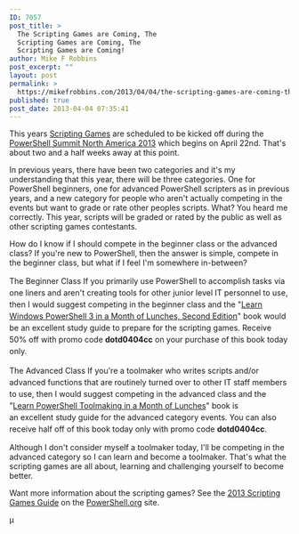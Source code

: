 ```yaml
---
ID: 7057
post_title: >
  The Scripting Games are Coming, The
  Scripting Games are Coming, The
  Scripting Games are Coming!
author: Mike F Robbins
post_excerpt: ""
layout: post
permalink: >
  https://mikefrobbins.com/2013/04/04/the-scripting-games-are-coming-the-scripting-games-are-coming-the-scripting-games-are-coming/
published: true
post_date: 2013-04-04 07:35:41
---
```

This years <a href="http://powershell.org/games/" target="_blank">Scripting Games</a> are scheduled to be kicked off during the <a href="http://powershell.org/summit/" target="_blank">PowerShell Summit North America 2013</a> which begins on April 22nd. That's about two and a half weeks away at this point.

In previous years, there have been two categories and it's my understanding that this year, there will be three categories. One for PowerShell beginners, one for advanced PowerShell scripters as in previous years, and a new category for people who aren't actually competing in the events but want to grade or rate other peoples scripts. What? You heard me correctly. This year, scripts will be graded or rated by the public as well as other scripting games contestants.

How do I know if I should compete in the beginner class or the advanced class? If you're new to PowerShell, then the answer is simple, compete in the beginner class, but what if I feel I'm somewhere in-between?

The Beginner Class
<span style="line-height:1.5;">If you primarily use PowerShell to accomplish tasks via one liners and aren't creating tools for other junior level IT personnel to use, then I would suggest competing in the beginner class and the "</span><a style="line-height:1.5;" href="http://www.manning.com/jones3/" target="_blank">Learn Windows PowerShell 3 in a Month of Lunches, Second Edition</a><span style="line-height:1.5;">" book would be an excellent study guide to prepare for the scripting games. Receive 50% off with promo code </span><strong style="line-height:1.5;">dotd0404cc</strong> on your purchase of this book today only<span style="line-height:1.5;">.</span>

The Advanced Class
<span style="line-height:1.5;">If you're a toolmaker who writes scripts and/or advanced functions that are routinely turned over to other IT staff members to use, then I would suggest competing in the advanced class and the "</span><a style="line-height:1.5;" href="http://www.manning.com/jones4/" target="_blank">Learn PowerShell Toolmaking in a Month of Lunches</a><span style="line-height:1.5;">" book is an excellent study guide for the advanced category events. You can also receive half off of this book today only with promo code <strong>dotd0404cc</strong>.</span>

Although I don't consider myself a toolmaker today, I'll be competing in the advanced category so I can learn and become a toolmaker. That's what the scripting games are all about, learning and challenging yourself to become better.

Want more information about the scripting games? See the <a href="http://powershell.org/games/" target="_blank">2013 Scripting Games Guide</a> on the <a href="http://powershell.org/" target="_blank">PowerShell.org</a> site.

µ